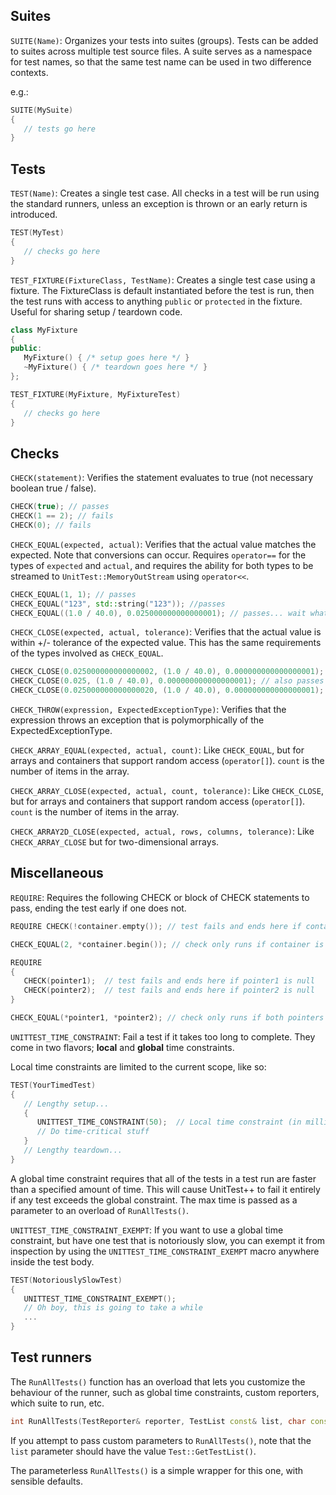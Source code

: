 Suites
--------
`SUITE(Name)`: Organizes your tests into suites (groups). Tests can be added to suites across multiple test source files.  A suite serves as a namespace for test names, so that the same test name can be used in two difference contexts.

e.g.:

```cpp
SUITE(MySuite)
{
   // tests go here
}
```

Tests
-------
`TEST(Name)`: Creates a single test case. All checks in a test will be run using the standard runners, unless an exception is thrown or an early return is introduced.

```cpp
TEST(MyTest)
{
   // checks go here
}
``` 

`TEST_FIXTURE(FixtureClass, TestName)`: Creates a single test case using a fixture. The FixtureClass is default instantiated before the test is run, then the test runs with access to anything `public` or `protected` in the fixture. Useful for sharing setup / teardown code.

```cpp
class MyFixture
{
public:
   MyFixture() { /* setup goes here */ }
   ~MyFixture() { /* teardown goes here */ }
};

TEST_FIXTURE(MyFixture, MyFixtureTest)
{
   // checks go here
}
```

Checks
--------
`CHECK(statement)`: Verifies the statement evaluates to true (not necessary boolean true / false).

```cpp
CHECK(true); // passes
CHECK(1 == 2); // fails
CHECK(0); // fails
```

`CHECK_EQUAL(expected, actual)`: Verifies that the actual value matches the expected. Note that conversions can occur. Requires `operator==` for the types of `expected` and `actual`, and requires the ability for both types to be streamed to `UnitTest::MemoryOutStream` using `operator<<`.

```cpp
CHECK_EQUAL(1, 1); // passes
CHECK_EQUAL("123", std::string("123")); //passes
CHECK_EQUAL((1.0 / 40.0), 0.025000000000000001); // passes... wait what? be careful with floating point types!
```

`CHECK_CLOSE(expected, actual, tolerance)`: Verifies that the actual value is within +/- tolerance of the expected value. This has the same requirements of the types involved as `CHECK_EQUAL`.

```cpp
CHECK_CLOSE(0.025000000000000002, (1.0 / 40.0), 0.000000000000000001); // passes
CHECK_CLOSE(0.025, (1.0 / 40.0), 0.000000000000000001); // also passes
CHECK_CLOSE(0.025000000000000020, (1.0 / 40.0), 0.000000000000000001); // fails
```

`CHECK_THROW(expression, ExpectedExceptionType)`: Verifies that the expression throws an exception that is polymorphically of the ExpectedExceptionType.

`CHECK_ARRAY_EQUAL(expected, actual, count)`: Like `CHECK_EQUAL`, but for arrays and containers that support random access (`operator[]`). `count` is the number of items in the array.

`CHECK_ARRAY_CLOSE(expected, actual, count, tolerance)`: Like `CHECK_CLOSE`, but for arrays and containers that support random access (`operator[]`). `count` is the number of items in the array.

`CHECK_ARRAY2D_CLOSE(expected, actual, rows, columns, tolerance)`: Like `CHECK_ARRAY_CLOSE` but for two-dimensional arrays.

Miscellaneous
----------------
`REQUIRE`: Requires the following CHECK or block of CHECK statements to pass, ending the test early if one does not.

```cpp
REQUIRE CHECK(!container.empty()); // test fails and ends here if container is empty

CHECK_EQUAL(2, *container.begin()); // check only runs if container is not empty
```

```cpp
REQUIRE
{
   CHECK(pointer1);  // test fails and ends here if pointer1 is null
   CHECK(pointer2);  // test fails and ends here if pointer2 is null
}

CHECK_EQUAL(*pointer1, *pointer2); // check only runs if both pointers are non-null
```

`UNITTEST_TIME_CONSTRAINT`: Fail a test if it takes too long to complete. They come in two flavors; **local** and **global** time constraints.

Local time constraints are limited to the current scope, like so:

```cpp
TEST(YourTimedTest)
{
   // Lengthy setup...
   {
      UNITTEST_TIME_CONSTRAINT(50);  // Local time constraint (in milliseconds)
      // Do time-critical stuff
   }
   // Lengthy teardown...
}
```

A global time constraint requires that all of the tests in a test run are faster than a specified amount of time. This will cause UnitTest++ to fail it entirely if any test exceeds the global constraint. The max time is passed as a parameter to an overload of `RunAllTests()`.

`UNITTEST_TIME_CONSTRAINT_EXEMPT`: If you want to use a global time constraint, but have one test that is notoriously slow, you can exempt it from inspection by using the `UNITTEST_TIME_CONSTRAINT_EXEMPT` macro anywhere inside the test body.

```cpp
TEST(NotoriouslySlowTest)
{
   UNITTEST_TIME_CONSTRAINT_EXEMPT();
   // Oh boy, this is going to take a while
   ...
}
```

Test runners
--------

The `RunAllTests()` function has an overload that lets you customize the behaviour of the runner, such as global time constraints, custom reporters, which suite to run, etc.

```cpp
int RunAllTests(TestReporter& reporter, TestList const& list, char const* suiteName, int const maxTestTimeInMs);
```

If you attempt to pass custom parameters to `RunAllTests()`, note that the `list` parameter should have the value `Test::GetTestList()`.

The parameterless `RunAllTests()` is a simple wrapper for this one, with sensible defaults.
